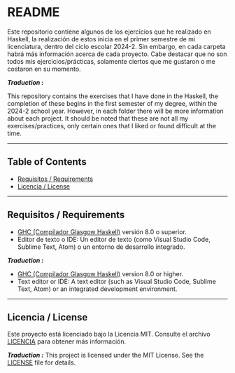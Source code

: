 # README

Este repositorio contiene algunos de los ejercicios que he realizado en Haskell, la realización de estos inicia en el primer semestre de mi licenciatura, dentro del ciclo escolar 2024-2. Sin embargo, en cada carpeta habrá más información acerca de cada proyecto. Cabe destacar que no son todos mis ejercicios/prácticas, solamente ciertos que me gustaron o me costaron en su momento.

***Traduction :***

This repository contains the exercises that I have done in the Haskell, the completion of these begins in the first semester of my degree, within the 2024-2 school year. However, in each folder there will be more information about each project. 
It should be noted that these are not all my exercises/practices, only certain ones that I liked or found difficult at the time.

---

## Table of Contents

- [Requisitos / Requirements](#requisitos--requirements)
- [Licencia / License](#licencia--license)


---

## Requisitos / Requirements

- [GHC (Compilador Glasgow Haskell)](https://www.haskell.org/ghc/) versión 8.0 o superior.
- Editor de texto o IDE: Un editor de texto (como Visual Studio Code, Sublime Text, Atom) o un entorno de desarrollo integrado.

***Traduction :***

- [GHC (Compilador Glasgow Haskell)](https://www.haskell.org/ghc/) version 8.0 or higher.
- Text editor or IDE: A text editor (such as Visual Studio Code, Sublime Text, Atom) or an integrated development environment.

---

## Licencia / License
Este proyecto está licenciado bajo la Licencia MIT. Consulte el archivo [LICENCIA](LICENCIA) para obtener más información.

***Traduction :***
This project is licensed under the MIT License. See the [LICENSE](LICENSE) file for details.


